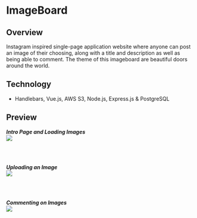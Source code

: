 # ImageBoard

## Overview

Instagram inspired single-page application website where anyone can post an image of their choosing, along with a title and description as well as being able to comment. The theme of this imageboard are beautiful doors around the world.

## Technology

-   Handlebars, Vue.js, AWS S3, Node.js, Express.js & PostgreSQL

## Preview

**_Intro Page and Loading Images_**
<br>
<img src="public/intro.gif">

<br>
<br>

**_Uploading an Image_**
<br>
<img src="public/upload.gif">

<br>
<br>

**_Commenting on Images_**
<br>
<img src="public/commenting.gif">
